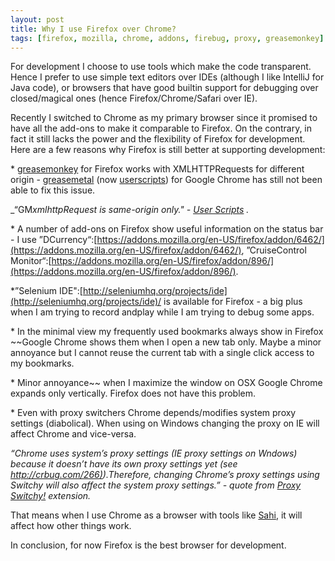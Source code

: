 ```yaml
---
layout: post
title: Why I use Firefox over Chrome?
tags: [firefox, mozilla, chrome, addons, firebug, proxy, greasemonkey]
---
```


For development I choose to use tools which make the code transparent. Hence I prefer to use simple text editors over IDEs (although I like IntelliJ for Java code), or browsers that have good builtin support for debugging over closed/magical ones (hence Firefox/Chrome/Safari over IE).

Recently I switched to Chrome as my primary browser since it promised to have all the add-ons to make it comparable to Firefox. On the contrary, in fact it still lacks the power and the flexibility of Firefox for development. Here are a few reasons why Firefox is still better at supporting development:

\* [greasemonkey](https://addons.mozilla.org/en-US/firefox/addon/748/) for Firefox works with XMLHTTPRequests for different origin -
[greasemetal](http://greasemetal.31tools.com/) (now [userscripts](http://www.chromium.org/developers/design-documents/user-scripts))
for Google Chrome has still not been able to fix this issue.

\_“GM*xmlhttpRequest is same-origin only." - [User Scripts](http://www.chromium.org/developers/design-documents/user-scripts)
.*

\* A number of add-ons on Firefox show useful information on the status bar - I use ”DCurrency“:[https://addons.mozilla.org/en-US/firefox/addon/6462/](https://addons.mozilla.org/en-US/firefox/addon/6462/), ”CruiseControl Monitor“:[https://addons.mozilla.org/en-US/firefox/addon/896/](https://addons.mozilla.org/en-US/firefox/addon/896/).

\*”Selenium IDE":[http://seleniumhq.org/projects/ide](http://seleniumhq.org/projects/ide)/ is available for Firefox - a big plus when I am trying to record andplay while I am trying to debug some apps.

\* In the minimal view my frequently used bookmarks always show in Firefox ~~Google Chrome shows them when I open a new tab only. Maybe a minor annoyance but I cannot reuse the current tab with a single click access to my bookmarks.

\* Minor annoyance~~ when I maximize the window on OSX Google Chrome expands only vertically. Firefox does not have this problem.

\* Even with proxy switchers Chrome depends/modifies system proxy settings (diabolical). When using on Windows changing the proxy on IE will affect Chrome and vice-versa.

*“Chrome uses system’s proxy settings (IE proxy settings on Wndows) because it doesn’t have its own proxy settings yet (see [http://crbug.com/266)](http://crbug.com/266)).Therefore, changing Chrome’s proxy settings using Switchy will also affect the system proxy settings.” - quote from [Proxy Switchy!](https://chrome.google.com/extensions/detail/caehdcpeofiiigpdhbabniblemipncjj) extension.*

That means when I use Chrome as a browser with tools like [Sahi](http://sahi.co.in/w/), it will affect how other things work.

In conclusion, for now Firefox is the best browser for development.
